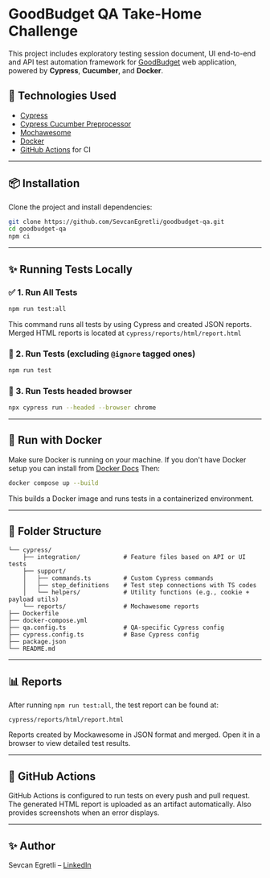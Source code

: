 # GoodBudget QA Take-Home Challenge

This project includes exploratory testing session document, UI end-to-end and API test automation framework for [GoodBudget](https://goodbudget.com) web application, powered by **Cypress**, **Cucumber**, and **Docker**.

## 🔧 Technologies Used

* [Cypress](https://www.cypress.io/)
* [Cypress Cucumber Preprocessor](https://github.com/badeball/cypress-cucumber-preprocessor)
* [Mochawesome](https://github.com/adamgruber/mochawesome)
* [Docker](https://www.docker.com/)
* [GitHub Actions](https://github.com/features/actions) for CI

---

## 📦 Installation

Clone the project and install dependencies:

```bash
git clone https://github.com/SevcanEgretli/goodbudget-qa.git
cd goodbudget-qa
npm ci
```

---

## ✨ Running Tests Locally

### ✅ 1. Run All Tests

```bash
npm run test:all
```

This command runs all tests by using Cypress and created JSON reports. Merged HTML reports is located at `cypress/reports/html/report.html`

### 🐞 2. Run Tests (excluding `@ignore` tagged ones)

```bash
npm run test
```

### 🐞 3. Run Tests headed browser

```bash
npx cypress run --headed --browser chrome
```

---

## 🐳 Run with Docker

Make sure Docker is running on your machine. If you don't have Docker setup you can install from [Docker Docs](https://docs.docker.com/desktop/setup/install/mac-install/) Then:

```bash
docker compose up --build
```

This builds a Docker image and runs tests in a containerized environment.

---

## 📁 Folder Structure

```
└── cypress/
    ├── integration/            # Feature files based on API or UI tests
    ├── support/
    │   ├── commands.ts         # Custom Cypress commands
    │   ├── step_definitions    # Test step connections with TS codes 
    │   └── helpers/            # Utility functions (e.g., cookie + payload utils)
    └── reports/                # Mochawesome reports
├── Dockerfile
├── docker-compose.yml
├── qa.config.ts                # QA-specific Cypress config
├── cypress.config.ts           # Base Cypress config
├── package.json
└── README.md
```

---

## 📊 Reports

After running `npm run test:all`, the test report can be found at:

```
cypress/reports/html/report.html
```

Reports created by Mockawesome in JSON format and merged. Open it in a browser to view detailed test results.

---


## 💪 GitHub Actions

GitHub Actions is configured to run tests on every push and pull request. The generated HTML report is uploaded as an artifact automatically. Also provides screenshots when an error displays.

---

## ✨ Author

Sevcan Egretli – [LinkedIn](https://www.linkedin.com/in/sevcan-erdogan)
